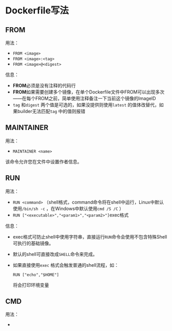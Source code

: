 # Dockerfile写法

## FROM

用法：

* `FROM <image>`
* `FROM <image>:<tag>`
* `FROM <image>@<digest>`

信息：

* **FROM**必须是没有注释的代码行
* **FROM**如果需要创建多个镜像，在单个Dockerfile文件中FROM可以出现多次——在每个FROM之前，简单使用注释备注一下当前这个镜像的ImageID
* `tag` 和`digest` 两个值是可选的，如果没提供则使用`latest` 的值体改替代，如果builder无法匹配`tag` 中的值则报错

## MAINTAINER

用法：

* `MAINTAINER <name>`

该命令允许您在文件中设置作者信息。

## RUN

用法：

* `RUN <command>` （shell格式，command命令将在shell中运行，Linux中默认使用`/bin/sh -c` ，在Windows中默认使用`cmd /S /C` ）
* `RUN ["<executable>","<param1>","<param2>"]`exec格式

信息：

* exec格式可防止shell中使用字符串，直接运行`RUN`命令会使用不包含特殊Shell可执行的基础镜像。
* 默认的shell可直接改成`SHELL`命令来完成。
* 如果直接使用`exec` 格式会触发普通的shell流程，如：
  ```
  RUN ["echo","$HOME"]
  ```

  将会打印环境变量

## CMD

用法：

* 


